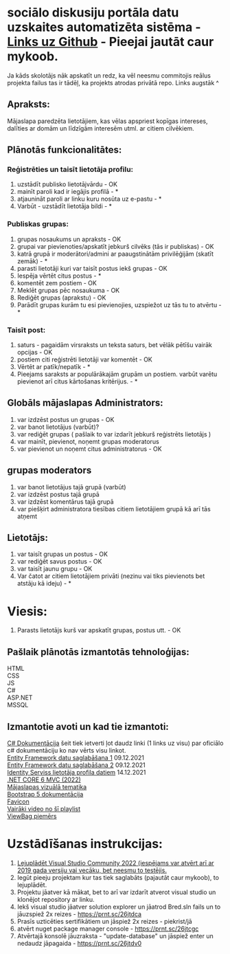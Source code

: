 # sociālo diskusiju portāla datu uzskaites automatizēta sistēma - [Links uz Github](https://github.com/MKBernsons/Breddit) - Pieejai jautāt caur mykoob.

Ja kāds skolotājs nāk apskatīt un redz, ka vēl neesmu commitojis reālus projekta failus tas ir tādēļ, ka projekts atrodas privātā repo. Links augstāk ^

## Apraksts:
Mājaslapa paredzēta lietotājiem, kas vēlas apspriest kopīgas intereses, dalīties ar domām un līdzīgām interesēm utml. ar citiem cilvēkiem.

## Plānotās funkcionalitātes:

### Reģistrēties un taisīt lietotāja profilu:

1. uzstādīt publisko lietotājvārdu - OK
2. mainīt paroli kad ir iegājis profilā - *
3. atjaunināt paroli ar linku kuru nosūta uz e-pastu - *
4. Varbūt - uzstādīt lietotāja bildi - *

### Publiskas grupas:

1. grupas nosaukums un apraksts - OK
2. grupai var pievienoties/apskatīt jebkurš cilvēks (tās ir publiskas) - OK
3. katrā grupā ir moderātori/admini ar paaugstinātām privilēģijām (skatīt zemāk) - *
4. parasti lietotāji kuri var taisīt postus iekš grupas - OK
5. Iespēja vērtēt citus postus - *
7. komentēt zem postiem - OK
8. Meklēt grupas pēc nosaukuma - OK
9. Rediģēt grupas (aprakstu) - OK
10. Parādīt grupas kurām tu esi pievienojies, uzspiežot uz tās tu to atvērtu - *

### Taisīt post:

1. saturs - pagaidām virsraksts un teksta saturs, bet vēlāk pētīšu vairāk opcijas - OK
2. postiem citi reģistrēti lietotāji var komentēt - OK
3. Vērtēt ar patīk/nepatīk - *
4. Pieejams saraksts ar populārākajām grupām un postiem. varbūt varētu pievienot arī citus kārtošanas kritērijus. - *

## Globāls mājaslapas Administrators:

1. var izdzēst postus un grupas - OK
2. var banot lietotājus (varbūt)?
3. var rediģēt grupas ( pašlaik to var izdarīt jebkurš reģistrēts lietotājs )
4. var mainīt, pievienot, noņemt grupas moderatorus
5. var pievienot un noņemt citus administratorus - OK

## grupas moderators 

1. var banot lietotājus tajā grupā (varbūt) 
2. var izdzēst postus tajā grupā
3. var izdzēst komentārus tajā grupā
4. var piešķirt administratora tiesības citiem lietotājiem grupā kā arī tās atņemt

## Lietotājs:

1. var taisīt grupas un postus - OK
2. var rediģēt savus postus - OK
3. var taisīt jaunu grupu - OK
4. Var čatot ar citiem lietotājiem privāti (nezinu vai tiks pievienots bet atstāju kā ideju) - *

# Viesis:

1. Parasts lietotājs kurš var apskatīt grupas, postus utt. - OK

## Pašlaik plānotās izmantotās tehnoloģijas:
HTML  
CSS  
JS  
C#  
ASP.NET  
MSSQL  

## Izmantotie avoti un kad tie izmantoti:
[C# Dokumentācija](https://docs.microsoft.com/en-us/dotnet/csharp/) šeit tiek ietverti ļot daudz linki (1 links uz visu) par oficiālo c# dokumentāciju ko nav vērts visu linkot.  
[Entity Framework datu saglabāšana 1](https://www.youtube.com/watch?v=ZX7_12fwQLU) 09.12.2021  
[Entity Framework datu saglabāšana 2](https://www.youtube.com/watch?v=qkJ9keBmQWo) 09.12.2021  
[Identity Serviss lietotāja profila datiem](https://www.youtube.com/watch?v=egITMrwMOPU) 14.12.2021  
[.NET CORE 6 MVC (2022)](https://www.youtube.com/watch?v=hZ1DASYd9rk)  
[Mājaslapas vizuālā tematika](https://bootswatch.com/solar/)  
[Bootstrap 5 dokumentācija](https://getbootstrap.com/)  
[Favicon](https://icons8.com/icons/set/favicon-cat)  
[Vairāki video no šī playlist](https://www.youtube.com/playlist?list=PL6n9fhu94yhVkdrusLaQsfERmL_Jh4XmU)  
[ViewBag piemērs](https://www.tutorialsteacher.com/mvc/viewbag-in-asp.net-mvc)  

# Uzstādīšanas instrukcijas:
  
1. [Lejuplādēt Visual Studio Community 2022 (iespējams var atvērt arī ar 2019 gada versiju vai vecāku, bet neesmu to testējis.](https://visualstudio.microsoft.com/downloads/)
2. Iegūt pieeju projektam kur tas tiek saglabāts (pajautāt caur mykoob), to lejuplādēt.
3. Projektu jāatver kā mākat, bet to arī var izdarīt atverot visual studio un klonējot repository ar linku.
4. Iekš visual studio jāatver solution explorer un jāatrod Bred.sln fails un to jāuzspiež 2x reizes - https://prnt.sc/26jtdca
5. Prasīs uzticēties sertifikātiem un jāspiež 2x reizes - piekrist/jā
6. atvērt nuget package manager console - https://prnt.sc/26jtcgc
7. Atvērtajā konsolē jāuzraksta - "update-database" un jāspiež enter un nedaudz jāpagaida - https://prnt.sc/26jtdv0
